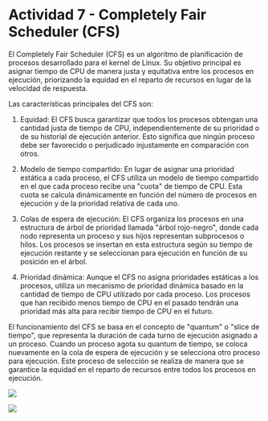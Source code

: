 # Actividad 7 - Completely Fair Scheduler (CFS)
El Completely Fair Scheduler (CFS) es un algoritmo de planificación de procesos desarrollado para el kernel de Linux. Su objetivo principal es asignar tiempo de CPU de manera justa y equitativa entre los procesos en ejecución, priorizando la equidad en el reparto de recursos en lugar de la velocidad de respuesta.

Las características principales del CFS son:

1. Equidad: El CFS busca garantizar que todos los procesos obtengan una cantidad justa de tiempo de CPU, independientemente de su prioridad o de su historial de ejecución anterior. Esto significa que ningún proceso debe ser favorecido o perjudicado injustamente en comparación con otros.

2. Modelo de tiempo compartido: En lugar de asignar una prioridad estática a cada proceso, el CFS utiliza un modelo de tiempo compartido en el que cada proceso recibe una "cuota" de tiempo de CPU. Esta cuota se calcula dinámicamente en función del número de procesos en ejecución y de la prioridad relativa de cada uno.

3. Colas de espera de ejecución: El CFS organiza los procesos en una estructura de árbol de prioridad llamada "árbol rojo-negro", donde cada nodo representa un proceso y sus hijos representan subprocesos o hilos. Los procesos se insertan en esta estructura según su tiempo de ejecución restante y se seleccionan para ejecución en función de su posición en el árbol.

4. Prioridad dinámica: Aunque el CFS no asigna prioridades estáticas a los procesos, utiliza un mecanismo de prioridad dinámica basado en la cantidad de tiempo de CPU utilizado por cada proceso. Los procesos que han recibido menos tiempo de CPU en el pasado tendrán una prioridad más alta para recibir tiempo de CPU en el futuro.

El funcionamiento del CFS se basa en el concepto de "quantum" o "slice de tiempo", que representa la duración de cada turno de ejecución asignado a un proceso. Cuando un proceso agota su quantum de tiempo, se coloca nuevamente en la cola de espera de ejecución y se selecciona otro proceso para ejecución. Este proceso de selección se realiza de manera que se garantice la equidad en el reparto de recursos entre todos los procesos en ejecución.

![](https://i.ibb.co/fD3XWgj/image.png)

![](https://i.ibb.co/JnLF5dy/image.png)